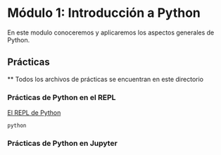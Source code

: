 # Módulo 1: Introducción a Python

En este modulo conoceremos y aplicaremos los aspectos generales de Python.

## Prácticas
** Todos los archivos de prácticas se encuentran en este directorio

### Prácticas de Python en el REPL
[El REPL de Python](repl-lab.md)

```
python
```

### Prácticas de Python en Jupyter

